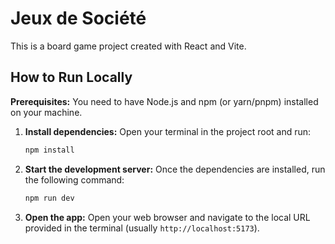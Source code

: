 # Jeux de Société

This is a board game project created with React and Vite.

## How to Run Locally

**Prerequisites:** You need to have Node.js and npm (or yarn/pnpm) installed on your machine.

1.  **Install dependencies:**
    Open your terminal in the project root and run:
    ```bash
    npm install
    ```

2.  **Start the development server:**
    Once the dependencies are installed, run the following command:
    ```bash
    npm run dev
    ```

3.  **Open the app:**
    Open your web browser and navigate to the local URL provided in the terminal (usually `http://localhost:5173`).
